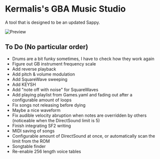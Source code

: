 # Kermalis's GBA Music Studio

A tool that is designed to be an updated Sappy.

![Preview](https://i.imgur.com/fsfxud4.gif)

## To Do (No particular order)

* Drums are a bit funky sometimes, I have to check how they work again
* Figure out GB instrument frequency scale
* Add reverse playback
* Add pitch & volume modulation
* Add SquareWave sweeping
* Add KEYSH
* Add "note off with noise" for SquareWaves
* Add playing playlist from Games.yaml and fading out after a configurable amount of loops
* Fix songs not releasing before dying
* Maybe a nice waveform
* Fix audible velocity abruption when notes are overridden by others (noticeable when the DirectSound limit is 5)
* Finish integrating SF2 writing
* MIDI saving of songs
* Configurable amount of DirectSound at once, or automatically scan the limit from the ROM
* Songtable finder
* Re-enable 256 length voice tables